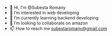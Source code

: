 - 👋 Hi, I’m @Subesta Romany
- 👀 I’m interested in web developing
- 🌱 I’m currently learning backend developing
- 💞️ I’m looking to collaborate on amazon
- 📫 How to reach me subestaromany@gmail.com

<!---
SubestaRomany/SubestaRomany is a ✨ special ✨ repository because its `README.md` (this file) appears on your GitHub profile.
You can click the Preview link to take a look at your changes.
--->

